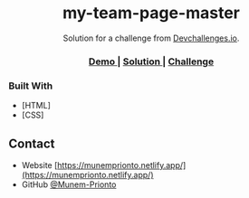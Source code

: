 <!-- Please update value in the {}  -->

<h1 align="center">my-team-page-master</h1>

<div align="center">
   Solution for a challenge from  <a href="http://devchallenges.io" target="_blank">Devchallenges.io</a>.
</div>

<div align="center">
  <h3>
    <a href="https://my-team-page-master-munemprionto.netlify.app/">
      Demo
    </a>
    <span> | </span>
    <a href="https://github.com/Munem-Prionto/my-team-page-master">
      Solution
    </a>
    <span> | </span>
    <a href="https://devchallenges.io/challenges/hhmesazsqgKXrTkYkt0U">
      Challenge
    </a>
  </h3>
</div>


### Built With

- [HTML]
- [CSS]

## Contact

- Website [https://munemprionto.netlify.app/](https://munemprionto.netlify.app/)
- GitHub [@Munem-Prionto](https://github.com/Munem-Prionto)

